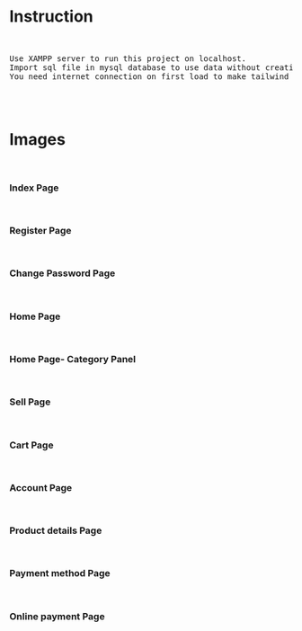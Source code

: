 <h1>Instruction</h1><br>
<pre>Use XAMPP server to run this project on localhost.
Import sql file in mysql database to use data without creating database yourself.
You need internet connection on first load to make tailwind css cdn work.
</pre><br><br>

<h1>Images</h1><br>
<h3>Index Page</h3>
<img src="https://github.com/vishal48-tech/brandly/blob/7b3699899f36e198829671df5aa7293e715e670f/Project%20Demo%20Images/Screenshot%202024-01-30%20151613.png" alt=""><br><br>
<h3>Register Page</h3>
<img src="https://github.com/vishal48-tech/brandly/blob/7b3699899f36e198829671df5aa7293e715e670f/Project%20Demo%20Images/Screenshot%202024-01-30%20151644.png" alt=""><br><br>
<h3>Change Password Page</h3>
<img src="https://github.com/vishal48-tech/brandly/blob/7b3699899f36e198829671df5aa7293e715e670f/Project%20Demo%20Images/Screenshot%202024-01-30%20151657.png" alt=""><br><br>
<h3>Home Page</h3>
<img src="https://github.com/vishal48-tech/brandly/blob/7b3699899f36e198829671df5aa7293e715e670f/Project%20Demo%20Images/Screenshot%202024-01-30%20151753.png" alt=""><br><br>
<h3>Home Page- Category Panel</h3>
<img src="https://github.com/vishal48-tech/brandly/blob/7b3699899f36e198829671df5aa7293e715e670f/Project%20Demo%20Images/Screenshot%202024-01-30%20151734.png" alt=""><br><br>
<h3>Sell Page</h3>
<img src="https://github.com/vishal48-tech/brandly/blob/7b3699899f36e198829671df5aa7293e715e670f/Project%20Demo%20Images/Screenshot%202024-01-30%20151805.png" alt=""><br><br>
<h3>Cart Page</h3>
<img src="https://github.com/vishal48-tech/brandly/blob/7b3699899f36e198829671df5aa7293e715e670f/Project%20Demo%20Images/Screenshot%202024-01-30%20151927.png" alt=""><br><br>
<h3>Account Page</h3>
<img src="https://github.com/vishal48-tech/brandly/blob/7b3699899f36e198829671df5aa7293e715e670f/Project%20Demo%20Images/Screenshot%202024-01-30%20151936.png" alt=""><br><br>
<h3>Product details Page</h3>
<img src="https://github.com/vishal48-tech/brandly/blob/7b3699899f36e198829671df5aa7293e715e670f/Project%20Demo%20Images/Screenshot%202024-01-30%20153556.png" alt=""><br><br>
<h3>Payment method Page</h3>
<img src="https://github.com/vishal48-tech/brandly/blob/7b3699899f36e198829671df5aa7293e715e670f/Project%20Demo%20Images/Screenshot%202024-01-30%20153605.png" alt=""><br><br>
<h3>Online payment Page</h3>
<img src="https://github.com/vishal48-tech/brandly/blob/7b3699899f36e198829671df5aa7293e715e670f/Project%20Demo%20Images/Screenshot%202024-01-30%20153612.png" alt=""><br><br>
